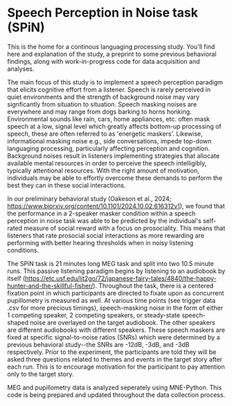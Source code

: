 # Speech Perception in Noise task (SPiN)

This is the home for a continous languaging processing study. You'll find here and explanation of the study, a preprint to some previous behavioral findings, along with work-in-progress code for data acquisition and analyses. 

The main focus of this study is to implement a speech perception paradigm that elicits cognitive effort from a listener. 
Speech is rarely perceived in quiet environments and the strength of background noise may vary signficantly from situation to situation. Speech masking noises are everywhere and may range from dogs barking to horns honking. Environmental sounds like rain, cars, home appliances, etc. often mask speech at a low, signal level which greatly affects bottom-up processing of speech, these are often referred to as 'energetic maskers'. Likewise, informational masking noise e.g., side conversations, impede top-down languaging processing, particularly affecting perception and cognition. Background noises result in listeners implementing strategies that allocate available mental resources in order to perceive the speech intelligibly, typically attentional resources. With the right amount of motivation, individuals may be able to effortly overcome these demands to perform the best they can in these social interactions.

In our preliminary behavioral study (Oakeson et al., 2024; https://www.biorxiv.org/content/10.1101/2024.10.02.616312v1), we found that the performance in a 2-speaker masker condition within a speech perception in noise task was able to be predicted by the individual's self-rated measure of social reward with a focus on prosociality. This means that listeners that rate prosocial social interactions as more rewarding are performing with better hearing thresholds when in noisy listening conditions.

The SPiN task is 21 minutes long MEG task and split into two 10.5 minute runs. This passive listening paradigm begins by listening to an audiobook by itself (https://etc.usf.edu/lit2go/72/japanese-fairy-tales/4840/the-happy-hunter-and-the-skillful-fisher/). Throughout the task, there is a centered fixation point in which participants are directed to fixate upon as concurrent pupillometry is measured as well. At various time points (see trigger data .csv for more precious timings), speech-masking noise in the form of either 1 competing speaker, 2 competing speakers, or steady-state speech-shaped noise are overlayed on the target audiobook. The other speakers are different audiobooks with different speakers. These speech maskers are fixed at specific signal-to-noise ratios (SNRs) which were determined by a previous behavioral study--the SNRs are -12dB, -3dB, and -3dB respectively. Prior to the experiment, the participants are told they will be asked three questions related to themes and events in the target story after each run. This is to encourage motivation for the participant to pay attention only to the target story.

MEG and pupillometry data is analyzed seperately using MNE-Python. This code is being prepared and updated throughout the data collection process.
